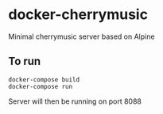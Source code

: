 # docker-cherrymusic
Minimal cherrymusic server based on Alpine

## To run
    docker-compose build
    docker-compose run

Server will then be running on port 8088
